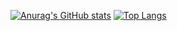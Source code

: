[![Anurag's GitHub stats](https://github-readme-stats.vercel.app/api?username=theultralow&hide=stars&show_icons=true&theme=onedark&bg_color=00000000&hide_border=true)](https://github.com/anuraghazra/github-readme-stats) 
[![Top Langs](https://github-readme-stats.vercel.app/api/top-langs/?username=theultralow&theme=onedark&bg_color=00000000&hide_border=true&layout=compact)](https://github.com/anuraghazra/github-readme-stats)

